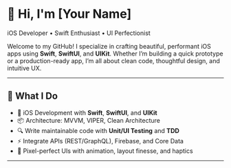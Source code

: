 # 👋 Hi, I'm [Your Name]

iOS Developer • Swift Enthusiast • UI Perfectionist

Welcome to my GitHub! I specialize in crafting beautiful, performant iOS apps using **Swift**, **SwiftUI**, and **UIKit**. Whether I’m building a quick prototype or a production-ready app, I’m all about clean code, thoughtful design, and intuitive UX.

---

## 🚀 What I Do

- 📱 iOS Development with **Swift**, **SwiftUI**, and **UIKit**
- 📦 Architecture: MVVM, VIPER, Clean Architecture
- 🔍 Write maintainable code with **Unit/UI Testing** and **TDD**
- ⚡️ Integrate APIs (REST/GraphQL), Firebase, and Core Data
- 🎨 Pixel-perfect UIs with animation, layout finesse, and haptics

---

